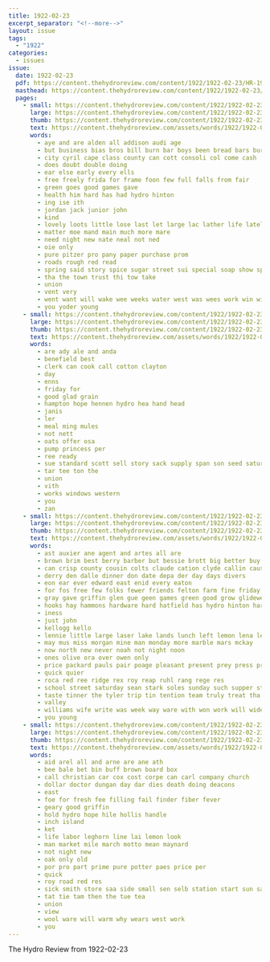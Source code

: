```yaml
---
title: 1922-02-23
excerpt_separator: "<!--more-->"
layout: issue
tags:
  - "1922"
categories:
  - issues
issue:
  date: 1922-02-23
  pdf: https://content.thehydroreview.com/content/1922/1922-02-23/HR-1922-02-23.pdf
  masthead: https://content.thehydroreview.com/content/1922/1922-02-23/masthead/HR-1922-02-23.jpg
  pages:
    - small: https://content.thehydroreview.com/content/1922/1922-02-23/small/HR-1922-02-23-01.jpg
      large: https://content.thehydroreview.com/content/1922/1922-02-23/large/HR-1922-02-23-01.jpg
      thumb: https://content.thehydroreview.com/content/1922/1922-02-23/thumbnails/HR-1922-02-23-01.jpg
      text: https://content.thehydroreview.com/assets/words/1922/1922-02-23/HR-1922-02-23-01.txt
      words:
        - aye and are alden all addison audi age
        - but business bias bros bill burn bar boys been bread bars bur barber band big
        - city cyril cape class county can cott consoli col come cash
        - does doubt double doing
        - ear else early every ells
        - free freely frida for frame foon few full falls from fair
        - green goes good games gave
        - health him hard has had hydro hinton
        - ing ise ith
        - jordan jack junior john
        - kind
        - lovely loots little lose last let large lac lather life lately
        - matter moe mand main much more mare
        - need night new nate neal not ned
        - oie only
        - pure pitzer pro pany paper purchase prom
        - roads rough red read
        - spring said story spice sugar street sui special soap show sport silks sale she school see seen saturday saa
        - tha the town trust thi tow take
        - union
        - vent very
        - went want will wake wee weeks water west was wees work win with
        - you yoder young
    - small: https://content.thehydroreview.com/content/1922/1922-02-23/small/HR-1922-02-23-02.jpg
      large: https://content.thehydroreview.com/content/1922/1922-02-23/large/HR-1922-02-23-02.jpg
      thumb: https://content.thehydroreview.com/content/1922/1922-02-23/thumbnails/HR-1922-02-23-02.jpg
      text: https://content.thehydroreview.com/assets/words/1922/1922-02-23/HR-1922-02-23-02.txt
      words:
        - are ady ale and anda
        - benefield best
        - clerk can cook call cotton clayton
        - day
        - enns
        - friday for
        - good glad grain
        - hampton hope hennen hydro hea hand head
        - janis
        - ler
        - meal ming mules
        - not nett
        - oats offer osa
        - pump princess per
        - ree ready
        - sue standard scott sell story sack supply span son seed saturday
        - tar tee ton the
        - union
        - vith
        - works windows western
        - you
        - zan
    - small: https://content.thehydroreview.com/content/1922/1922-02-23/small/HR-1922-02-23-03.jpg
      large: https://content.thehydroreview.com/content/1922/1922-02-23/large/HR-1922-02-23-03.jpg
      thumb: https://content.thehydroreview.com/content/1922/1922-02-23/thumbnails/HR-1922-02-23-03.jpg
      text: https://content.thehydroreview.com/assets/words/1922/1922-02-23/HR-1922-02-23-03.txt
      words:
        - ast auxier ane agent and artes all are
        - brown brim best berry barber but bessie brott big better buy buyers been ben basket ball bran
        - can crisp county cousin colts claude cation clyde callin cause crissman coggins carney creek comfort cant corn clock christ call collins coffee cash city
        - derry den dalle dinner don date depa der day days divers
        - eon ear ever edward east enid every eaton
        - for fos free few folks fewer friends felton farm fine friday flakes from first full
        - gray gave griffin glen gue geen games green good grow glidewell gordon
        - hooks hay hammons hardware hard hatfield has hydro hinton harri her held how hour homes hought home hoffman herne happy
        - iness
        - just john
        - kellogg kello
        - lennie little large laser lake lands lunch left lemon lena leathery
        - may mus miss morgan mine man monday more marble mars mckay
        - now north new never noah not night noon
        - ones olive ora over owen only
        - price packard pauls pair poage pleasant present prey press pro pickle pore people per pope pour
        - quick quier
        - roca red ree ridge rex roy reap ruhl rang rege res
        - school street saturday sean stark soles sunday such supper strauss spor sun surplus special sam service start stand season son side see she sanders sell sale smith sund sylvester sales scouten
        - taste tinner the tyler trip tin tention team truly treat tha tho thou tough taper
        - valley
        - williams wife write was week way ware with won work will wide well wilks win
        - you young
    - small: https://content.thehydroreview.com/content/1922/1922-02-23/small/HR-1922-02-23-04.jpg
      large: https://content.thehydroreview.com/content/1922/1922-02-23/large/HR-1922-02-23-04.jpg
      thumb: https://content.thehydroreview.com/content/1922/1922-02-23/thumbnails/HR-1922-02-23-04.jpg
      text: https://content.thehydroreview.com/assets/words/1922/1922-02-23/HR-1922-02-23-04.txt
      words:
        - aid arel all and arne are ane ath
        - bee bale bet bin buff brown board box
        - call christian car cox cost corpe can carl company church
        - dollar doctor dungan day dar dies death doing deacons
        - east
        - foe for fresh fee filling fail finder fiber fever
        - geary good griffin
        - hold hydro hope hile hollis handle
        - inch island
        - ket
        - life labor leghorn line lai lemon look
        - man market mile march motto mean maynard
        - not night new
        - oak only old
        - por pro part prime pure potter paes price per
        - quick
        - roy road red res
        - sick smith store saa side small sen selb station start sun saturday south sale such see say soc
        - tat tie tam then the tue tea
        - union
        - view
        - wool ware will warm why wears west work
        - you
---
```


The Hydro Review from 1922-02-23

<!--more-->


